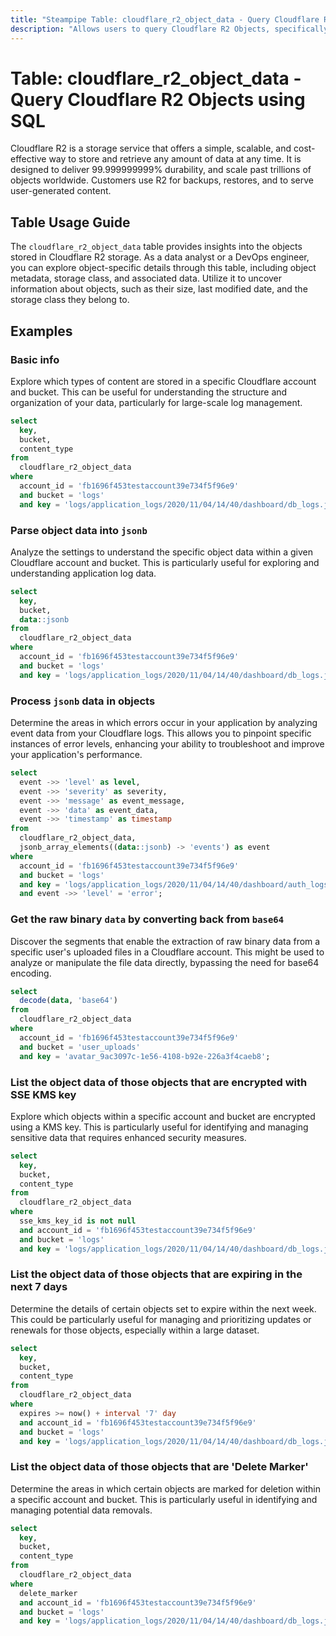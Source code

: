 ```yaml
---
title: "Steampipe Table: cloudflare_r2_object_data - Query Cloudflare R2 Objects using SQL"
description: "Allows users to query Cloudflare R2 Objects, specifically object data, providing insights into the data stored in R2 storage."
---
```


# Table: cloudflare_r2_object_data - Query Cloudflare R2 Objects using SQL

Cloudflare R2 is a storage service that offers a simple, scalable, and cost-effective way to store and retrieve any amount of data at any time. It is designed to deliver 99.999999999% durability, and scale past trillions of objects worldwide. Customers use R2 for backups, restores, and to serve user-generated content.

## Table Usage Guide

The `cloudflare_r2_object_data` table provides insights into the objects stored in Cloudflare R2 storage. As a data analyst or a DevOps engineer, you can explore object-specific details through this table, including object metadata, storage class, and associated data. Utilize it to uncover information about objects, such as their size, last modified date, and the storage class they belong to.

## Examples

### Basic info
Explore which types of content are stored in a specific Cloudflare account and bucket. This can be useful for understanding the structure and organization of your data, particularly for large-scale log management.

```sql
select
  key,
  bucket,
  content_type
from
  cloudflare_r2_object_data
where
  account_id = 'fb1696f453testaccount39e734f5f96e9'
  and bucket = 'logs'
  and key = 'logs/application_logs/2020/11/04/14/40/dashboard/db_logs.json.gz';
```

### Parse object data into `jsonb`
Analyze the settings to understand the specific object data within a given Cloudflare account and bucket. This is particularly useful for exploring and understanding application log data.

```sql
select
  key,
  bucket,
  data::jsonb
from
  cloudflare_r2_object_data
where
  account_id = 'fb1696f453testaccount39e734f5f96e9'
  and bucket = 'logs'
  and key = 'logs/application_logs/2020/11/04/14/40/dashboard/db_logs.json.gz';
```

### Process `jsonb` data in objects
Determine the areas in which errors occur in your application by analyzing event data from your Cloudflare logs. This allows you to pinpoint specific instances of error levels, enhancing your ability to troubleshoot and improve your application's performance.

```sql
select
  event ->> 'level' as level,
  event ->> 'severity' as severity,
  event ->> 'message' as event_message,
  event ->> 'data' as event_data,
  event ->> 'timestamp' as timestamp
from
  cloudflare_r2_object_data,
  jsonb_array_elements((data::jsonb) -> 'events') as event
where
  account_id = 'fb1696f453testaccount39e734f5f96e9'
  and bucket = 'logs'
  and key = 'logs/application_logs/2020/11/04/14/40/dashboard/auth_logs.json.gz'
  and event ->> 'level' = 'error';
```

### Get the raw binary `data` by converting back from `base64`
Discover the segments that enable the extraction of raw binary data from a specific user's uploaded files in a Cloudflare account. This might be used to analyze or manipulate the file data directly, bypassing the need for base64 encoding.

```sql
select
  decode(data, 'base64')
from
  cloudflare_r2_object_data
where
  account_id = 'fb1696f453testaccount39e734f5f96e9'
  and bucket = 'user_uploads'
  and key = 'avatar_9ac3097c-1e56-4108-b92e-226a3f4caeb8';
```

### List the object data of those objects that are encrypted with SSE KMS key
Explore which objects within a specific account and bucket are encrypted using a KMS key. This is particularly useful for identifying and managing sensitive data that requires enhanced security measures.

```sql
select
  key,
  bucket,
  content_type
from
  cloudflare_r2_object_data
where
  sse_kms_key_id is not null
  and account_id = 'fb1696f453testaccount39e734f5f96e9'
  and bucket = 'logs'
  and key = 'logs/application_logs/2020/11/04/14/40/dashboard/db_logs.json.gz';
```

### List the object data of those objects that are expiring in the next 7 days
Determine the details of certain objects set to expire within the next week. This could be particularly useful for managing and prioritizing updates or renewals for those objects, especially within a large dataset.

```sql
select
  key,
  bucket,
  content_type
from
  cloudflare_r2_object_data
where
  expires >= now() + interval '7' day
  and account_id = 'fb1696f453testaccount39e734f5f96e9'
  and bucket = 'logs'
  and key = 'logs/application_logs/2020/11/04/14/40/dashboard/db_logs.json.gz';
```

### List the object data of those objects that are 'Delete Marker'
Determine the areas in which certain objects are marked for deletion within a specific account and bucket. This is particularly useful in identifying and managing potential data removals.

```sql
select
  key,
  bucket,
  content_type
from
  cloudflare_r2_object_data
where
  delete_marker 
  and account_id = 'fb1696f453testaccount39e734f5f96e9'
  and bucket = 'logs'
  and key = 'logs/application_logs/2020/11/04/14/40/dashboard/db_logs.json.gz';
```